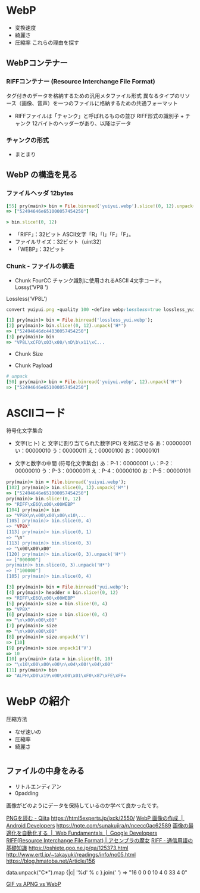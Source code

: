 # WebP
- 変換速度
- 綺麗さ
- 圧縮率
これらの理由を探す

## WebPコンテナー
### RIFFコンテナー (Resource Interchange File Format)
タグ付きのデータを格納するための汎用メタファイル形式
異なるタイプのリソース（画像、音声）を一つのファイルに格納するための共通フォーマット
- RIFFファイルは「チャンク」と呼ばれるものの並び
RIFF形式の識別子 + チャンク
12バイトのヘッダーがあり、以降はデータ

### チャンクの形式
- まとまり


## WebP の構造を見る
### ファイルヘッダ 12bytes
```ruby
[55] pry(main)> bin = File.binread('yuiyui.webp').slice!(0, 12).unpack('H*')
=> ["52494646e651000057454250"]

> bin.slice!(0, 12)
```
- 「RIFF」：32ビット
ASCII文字「R」「I」「F」「F」。
- ファイルサイズ：32ビット（uint32）
- 「WEBP」：32ビット


### Chunk - ファイルの構造
- Chunk FourCC
チャンク識別に使用されるASCII 4文字コード。
Lossy('VP8 ')

Lossless('VP8L')
```ruby
convert yuiyui.png -quality 100 -define webp:lossless=true lossless_yui.webp

[1] pry(main)> bin = File.binread('lossless_yui.webp');
[2] pry(main)> bin.slice!(0, 12).unpack('H*')
=> ["52494646dc44030057454250"]
[3] pry(main)> bin
=> "VP8L\xCFD\x03\x00/\nD\b\x11\xC...
```

- Chunk Size

- Chunk Payload

```ruby
# unpack
[50] pry(main)> bin = File.binread('yuiyui.webp', 12).unpack('H*')
=> ["52494646e651000057454250"]

```

# ASCIIコード
符号化文字集合
- 文字(ヒト) と 文字に割り当てられた数字(PC) を対応させる
あ：00000001
い：00000010
う：00000011
え：00000100
お：00000101

- 文字と数字の中間 (符号化文字集合)
あ：P-1：00000001
い：P-2：00000010
う：P-3：00000011
え：P-4：00000100
お：P-5：00000101




```ruby
pry(main)> bin = File.binread('yuiyui.webp');
[102] pry(main)> bin.slice(0, 12).unpack('H*')
=> ["52494646e651000057454250"]
pry(main)> bin.slice!(0, 12)
=> "RIFF\xE6Q\x00\x00WEBP"
[104] pry(main)> bin
=> "VP8X\n\x00\x00\x00\x10\...
[105] pry(main)> bin.slice(0, 4)
=> "VP8X"
[113] pry(main)> bin.slice(0, 1)
=> "\n"
[113] pry(main)> bin.slice(0, 3)
=> "\x00\x00\x00"
[120] pry(main)> bin.slice(0, 3).unpack('H*')
=> ["000000"]
pry(main)> bin.slice(0, 3).unpack('H*')
=> ["100000"]
[105] pry(main)> bin.slice(0, 4)

```

```ruby
[3] pry(main)> bin = File.binread('yui.webp');
[4] pry(main)> headder = bin.slice!(0, 12)
=> "RIFF\xE6Q\x00\x00WEBP"
[5] pry(main)> size = bin.slice!(0, 4)
=> "VP8X"
[6] pry(main)> size = bin.slice!(0, 4)
=> "\n\x00\x00\x00"
[7] pry(main)> size
=> "\n\x00\x00\x00"
[8] pry(main)> size.unpack('V')
=> [10]
[9] pry(main)> size.unpack1('V')
=> 10
[10] pry(main)> data = bin.slice!(0, 10)
=> "\x10\x00\x00\x00\n\x04\x00!\x04\x00"
[11] pry(main)> bin
=> "ALPH\xD0\x19\x00\x00\x01\xF0\x87\xFE\xFF=
```


# WebP の紹介
圧縮方法
- なぜ速いの
- 圧縮率
- 綺麗さ
#

## ファイルの中身をみる

- リトルエンディアン
- 0padding






画像がどのようにデータを保持しているのか学べて良かったです。



[PNGを読む - Qiita](https://qiita.com/kouheiszk/items/17485ccb902e8190923b)
https://html5experts.jp/jxck/2550/
[WebP 画像の作成  |  Android Developers](https://developer.android.com/studio/write/convert-webp)
https://note.com/sunakujira/n/ncecc0ac62589
[画像の最適化を自動化する  |  Web Fundamentals  |  Google Developers](https://developers.google.com/web/fundamentals/performance/optimizing-content-efficiency/automating-image-optimization?hl=ja#what-is-webp)
[RIFF(Resource Interchange File Format) | アセンブラの魔女](https://books-nekoya.jp/Programming/RIFF/riff.html#struct)
[RIFF ‐ 通信用語の基礎知識](https://www.wdic.org/w/TECH/RIFF)
https://oshiete.goo.ne.jp/qa/125373.html
http://www.ertl.jp/~takayuki/readings/info/no05.html
https://blog.hmatoba.net/Article/156


data.unpack("C*").map {|c| '%d' % c }.join(' ')
=> "16 0 0 0 10 4 0 33 4 0"

[GIF vs APNG vs WebP](http://littlesvr.ca/apng/gif_apng_webp.html)

